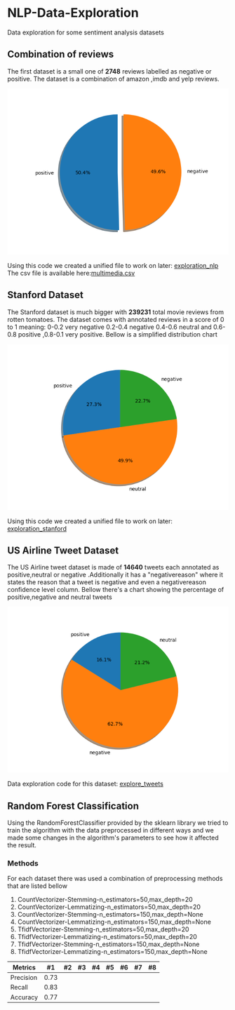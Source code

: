 # NLP-Data-Exploration

Data exploration for some sentiment analysis datasets

## Combination of reviews

The first dataset is a small one of **2748** reviews labelled as negative or positive.
The dataset is a combination of amazon ,imdb and yelp reviews.

![pie chart](/datasets/Combination/combination_pie_chart.png "Label distribution")

Using this code we created a unified file to work on later: [exploration_nlp](https://github.com/fabianhoegger/NLP-Data-Exploration/exploration_nlp.py)
The csv file is available here:[multimedia.csv](https://github.com/fabianhoegger/NLP-Data-Exploration/tree/main/datasets/Combination)

## Stanford Dataset

The Stanford dataset is much bigger with **239231** total movie reviews from rotten tomatoes.
The dataset comes with annotated reviews in a score of 0 to 1 meaning:
0-0.2 very negative  0.2-0.4 negative 0.4-0.6 neutral and 0.6-0.8 positive ,0.8-0.1 very positive.
Bellow is a simplified distribution chart

![pie chart 2](/datasets/stanfordSentimentTreebank/standford_pie_neutral.png "Label distribution")

Using this code we created a unified file to work on later: [exploration_stanford](https://github.com/fabianhoegger/NLP-Data-Exploration/exploration_stanford.py)

## US Airline Tweet Dataset

The US Airline tweet dataset is made of **14640** tweets each annotated as positive,neutral or negative .Additionally it has a "negativereason" where it states the reason that a tweet is negative and even a negativereason confidence level column.
Bellow there's a chart showing the percentage of positive,negative and neutral tweets

![tweet chart ](/datasets/USairline/pie_chart.png "Label distribution")

Data exploration code for this dataset: [explore_tweets](https://github.com/fabianhoegger/NLP-Data-Exploration/explore_tweets.py)


## Random Forest Classification

Using the RandomForestClassifier provided by the sklearn library we tried to train the algorithm with the data preprocessed in different ways and we made some changes in the algorithm's parameters to see how it affected the result.


### Methods

For each dataset there was used a combination of preprocessing methods that are listed bellow

1. CountVectorizer-Stemming-n_estimators=50,max_depth=20
2. CountVectorizer-Lemmatizing-n_estimators=50,max_depth=20
3. CountVectorizer-Stemming-n_estimators=150,max_depth=None
4. CountVectorizer-Lemmatizing-n_estimators=150,max_depth=None
5. TfidfVectorizer-Stemming-n_estimators=50,max_depth=20
6. TfidfVectorizer-Lemmatizing-n_estimators=50,max_depth=20
7. TfidfVectorizer-Stemming-n_estimators=150,max_depth=None
8. TfidfVectorizer-Lemmatizing-n_estimators=150,max_depth=None

Metrics   | #1   | #2 | #3 | #4 | #5 | #6 | #7 | #8 |
--------- | --   | -- | -- | -- | -- | -- | -- | -- |
Precision | 0.73 |    |    |    |    |    |    |    |
Recall    | 0.83 |    |    |    |    |    |    |    |
Accuracy  | 0.77 |    |    |    |    |    |    |    |
